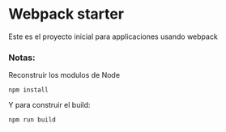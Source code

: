 # Webpack starter

Este es el proyecto inicial para applicaciones usando webpack

### Notas:
Reconstruir los modulos de Node
```
npm install
```

Y para construir el build:
```
npm run build
```